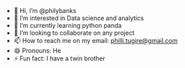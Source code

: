 - 👋 Hi, I’m @philybanks
- 👀 I’m interested in Data science and analytics
- 🌱 I’m currently learning python panda 
- 💞️ I’m looking to collaborate on any project
- 📫 How to reach me on my email: philli.tugire@gmail.com
- 😄 Pronouns: He
- ⚡ Fun fact: I have a twin brother 

<!---
philybanks/philybanks is a ✨ special ✨ repository because its `README.md` (this file) appears on your GitHub profile.
You can click the Preview link to take a look at your changes.
--->
